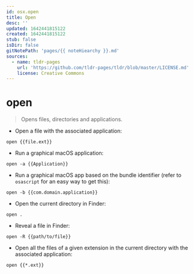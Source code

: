 ```yaml
---
id: osx.open
title: Open
desc: ''
updated: 1642441815122
created: 1642441815122
stub: false
isDir: false
gitNotePath: 'pages/{{ noteHiearchy }}.md'
sources:
  - name: tldr-pages
    url: 'https://github.com/tldr-pages/tldr/blob/master/LICENSE.md'
    license: Creative Commons
---
```

# open

> Opens files, directories and applications.

- Open a file with the associated application:

`open {{file.ext}}`

- Run a graphical macOS application:

`open -a {{Application}}`

- Run a graphical macOS app based on the bundle identifier (refer to `osascript` for an easy way to get this):

`open -b {{com.domain.application}}`

- Open the current directory in Finder:

`open .`

- Reveal a file in Finder:

`open -R {{path/to/file}}`

- Open all the files of a given extension in the current directory with the associated application:

`open {{*.ext}}`

